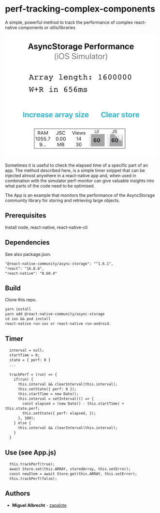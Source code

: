 # perf-tracking-complex-components

A simple, powerful method to track the performance of complex react-native components or utils/libraries

![](./assets/simulator-screenshot.png)

Sometimes it is useful to check the elapsed time of a specific part of an app. The method described here, is a simple timer snippet that can be injected almost anywhere in a react-native app and, when used in combination with the simulator perf-monitor can give valuable insights into what parts of the code need to be optimised.

The App is an example that monitors the performance of the AsyncStorage community library for storing and retrieving large objects.

## Prerequisites

Install node, react-native, react-native-cli

## Dependencies

See also package.json.
```
"@react-native-community/async-storage": "^1.6.1",
"react": "16.8.6",
"react-native": "0.60.4"
```

## Build

Clone this repo.
```
yarn install
yarn add @react-native-community/async-storage
cd ios && pod install
react-native run-ios or react-native run-android.
```
## Timer
```
  interval = null;
  startTime = 0;
  state = { perf: 0 }
  ...

  trackPerf = (run) => {
    if(run) {
      this.interval && clearInterval(this.interval);
      this.setState({ perf: 0 });
      this.startTime = new Date();
      this.interval = setInterval(() => {
        const elapsed = (new Date() - this.startTime) + this.state.perf;
        this.setState({ perf: elapsed, });
      }, 100);
    } else {
      this.interval && clearInterval(this.interval);
    }
  }

```

## Use (see App.js)
```
  this.trackPerf(true);
  await Store.set(this.ARRAY, storedArray, this.setError);
  const newItem = await Store.get(this.ARRAY, this.setError);
  this.trackPerf(false);
```

## Authors

* **Miguel Albrecht** - [zapalote](https://zapalote.com/)
